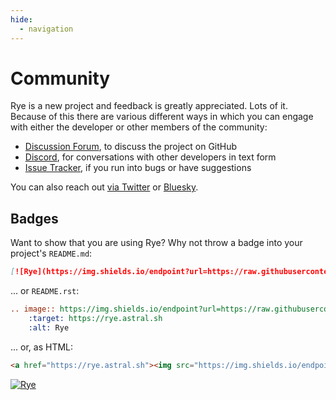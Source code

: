 ```yaml
---
hide:
  - navigation
---
```


# Community

Rye is a new project and feedback is greatly appreciated.  Lots of it.  Because
of this there are various different ways in which you can engage with either
the developer or other members of the community:

* [Discussion Forum](https://github.com/astral-sh/rye/discussions), to discuss the project
  on GitHub
* [Discord](https://discord.gg/drbkcdtSbg), for conversations with other developers in text form
* [Issue Tracker](https://github.com/astral-sh/rye/issues), if you run into bugs or have suggestions

You can also reach out [via Twitter](https://twitter.com/mitsuhiko) or
[Bluesky](https://bsky.app/profile/mitsuhiko.at).

## Badges

Want to show that you are using Rye?  Why not throw a badge into your project's `README.md`:

```md
[![Rye](https://img.shields.io/endpoint?url=https://raw.githubusercontent.com/astral-sh/rye/main/artwork/badge.json)](https://rye.astral.sh)
```

... or `README.rst`:

```rst
.. image:: https://img.shields.io/endpoint?url=https://raw.githubusercontent.com/astral-sh/rye/main/artwork/badge.json
    :target: https://rye.astral.sh
    :alt: Rye
```

... or, as HTML:

```html
<a href="https://rye.astral.sh"><img src="https://img.shields.io/endpoint?url=https://raw.githubusercontent.com/astral-sh/rye/main/artwork/badge.json" alt="Rye" style="max-width:100%;"></a>
```

[![Rye](https://img.shields.io/endpoint?url=https://raw.githubusercontent.com/astral-sh/rye/main/artwork/badge.json)](https://rye.astral.sh)
